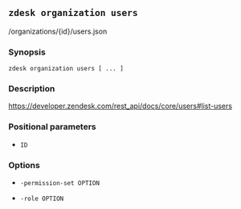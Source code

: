 ## `zdesk organization users`

/organizations/{id}/users.json

### Synopsis

    zdesk organization users [ ... ]

### Description

https://developer.zendesk.com/rest_api/docs/core/users#list-users

### Positional parameters

* `ID`

### Options

* `-permission-set OPTION`

* `-role OPTION`

